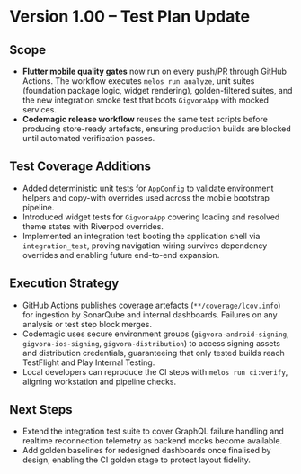# Version 1.00 – Test Plan Update

## Scope
- **Flutter mobile quality gates** now run on every push/PR through GitHub Actions. The workflow executes `melos run analyze`, unit suites (foundation package logic, widget rendering), golden-filtered suites, and the new integration smoke test that boots `GigvoraApp` with mocked services.
- **Codemagic release workflow** reuses the same test scripts before producing store-ready artefacts, ensuring production builds are blocked until automated verification passes.

## Test Coverage Additions
- Added deterministic unit tests for `AppConfig` to validate environment helpers and copy-with overrides used across the mobile bootstrap pipeline.
- Introduced widget tests for `GigvoraApp` covering loading and resolved theme states with Riverpod overrides.
- Implemented an integration test booting the application shell via `integration_test`, proving navigation wiring survives dependency overrides and enabling future end-to-end expansion.

## Execution Strategy
- GitHub Actions publishes coverage artefacts (`**/coverage/lcov.info`) for ingestion by SonarQube and internal dashboards. Failures on any analysis or test step block merges.
- Codemagic uses secure environment groups (`gigvora-android-signing`, `gigvora-ios-signing`, `gigvora-distribution`) to access signing assets and distribution credentials, guaranteeing that only tested builds reach TestFlight and Play Internal Testing.
- Local developers can reproduce the CI steps with `melos run ci:verify`, aligning workstation and pipeline checks.

## Next Steps
- Extend the integration test suite to cover GraphQL failure handling and realtime reconnection telemetry as backend mocks become available.
- Add golden baselines for redesigned dashboards once finalised by design, enabling the CI golden stage to protect layout fidelity.
